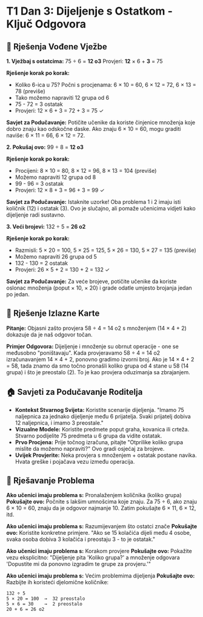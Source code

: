 # T1 Dan 3: Dijeljenje s Ostatkom - Ključ Odgovora

## 📝 Rješenja Vođene Vježbe

**1. Vježbaj s ostatcima:**
75 ÷ 6 = **12 o3**
Provjeri: **12** × 6 + **3** = 75

**Rješenje korak po korak:**
- Koliko 6-ica u 75? Počni s procjenama: 6 × 10 = 60, 6 × 12 = 72, 6 × 13 = 78 (previše)
- Tako možemo napraviti 12 grupa od 6
- 75 - 72 = 3 ostatak
- Provjeri: 12 × 6 + 3 = 72 + 3 = 75 ✓

**Savjet za Podučavanje:** Potičite učenike da koriste činjenice množenja koje dobro znaju kao odskočne daske. Ako znaju 6 × 10 = 60, mogu graditi naviše: 6 × 11 = 66, 6 × 12 = 72.

**2. Pokušaj ovo:**
99 ÷ 8 = **12 o3**

**Rješenje korak po korak:**
- Procijeni: 8 × 10 = 80, 8 × 12 = 96, 8 × 13 = 104 (previše)
- Možemo napraviti 12 grupa od 8
- 99 - 96 = 3 ostatak
- Provjeri: 12 × 8 + 3 = 96 + 3 = 99 ✓

**Savjet za Podučavanje:** Istaknite uzorke! Oba problema 1 i 2 imaju isti količnik (12) i ostatak (3). Ovo je slučajno, ali pomaže učenicima vidjeti kako dijeljenje radi sustavno.

**3. Veći brojevi:**
132 ÷ 5 = **26 o2**

**Rješenje korak po korak:**
- Razmisli: 5 × 20 = 100, 5 × 25 = 125, 5 × 26 = 130, 5 × 27 = 135 (previše)
- Možemo napraviti 26 grupa od 5
- 132 - 130 = 2 ostatak
- Provjeri: 26 × 5 + 2 = 130 + 2 = 132 ✓

**Savjet za Podučavanje:** Za veće brojeve, potičite učenike da koriste oslonac množenja (poput × 10, × 20) i grade odatle umjesto brojanja jedan po jedan.

## 🎯 Rješenje Izlazne Karte

**Pitanje:** Objasni zašto provjera 58 ÷ 4 = 14 o2 s množenjem (14 × 4 + 2) dokazuje da je naš odgovor točan.

**Primjer Odgovora:** Dijeljenje i množenje su obrnut operacije - one se međusobno "poništavaju". Kada provjeravamo 58 ÷ 4 = 14 o2 izračunavanjem 14 × 4 + 2, ponovno gradimo izvorni broj. Ako je 14 × 4 + 2 = 58, tada znamo da smo točno pronašli koliko grupa od 4 stane u 58 (14 grupa) i što je preostalo (2). To je kao provjera oduzimanja sa zbrajanjem.

## 🏠 Savjeti za Podučavanje Roditelja

- **Kontekst Stvarnog Svijeta:** Koristite scenarije dijeljenja. "Imamo 75 naljepnica za jednako dijeljenje među 6 prijatelja. Svaki prijatelj dobiva 12 naljepnica, i imamo 3 preostale."
- **Vizualne Modele:** Koristite predmete poput graha, kovanica ili crteža. Stvarno podijelite 75 predmeta u 6 grupa da vidite ostatak.
- **Prvo Procjena:** Prije točnog izračuna, pitajte "Otprilike koliko grupa mislite da možemo napraviti?" Ovo gradi osjećaj za brojeve.
- **Uvijek Provjerite:** Neka provjera s množenjem + ostatak postane navika. Hvata greške i pojačava vezu između operacija.

## 🔧 Rješavanje Problema

**Ako učenici imaju problema s:** Pronalaženjem količnika (koliko grupa)
**Pokušajte ovo:** Počnite s lakšim umnošcima koje znaju. Za 75 ÷ 6, ako znaju 6 × 10 = 60, znaju da je odgovor najmanje 10. Zatim pokušajte 6 × 11, 6 × 12, itd.

**Ako učenici imaju problema s:** Razumijevanjem što ostatci znače
**Pokušajte ovo:** Koristite konkretne primjere. "Ako se 15 kolačića dijeli među 4 osobe, svaka osoba dobiva 3 kolačića i preostaju 3 - to je ostatak."

**Ako učenici imaju problema s:** Korakom provjere
**Pokušajte ovo:** Pokažite vezu eksplicitno: "Dijeljenje pita 'Koliko grupa?' a množenje odgovara 'Dopustite mi da ponovno izgradim te grupe za provjeru.'"

**Ako učenici imaju problema s:** Većim problemima dijeljenja
**Pokušajte ovo:** Razbijte ih koristeći djelomične količnike:
```
132 ÷ 5
5 × 20 = 100  →  32 preostalo
5 × 6 = 30    →  2 preostalo
20 + 6 = 26 o2
```